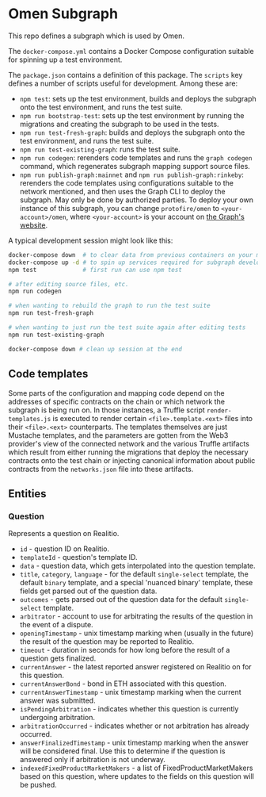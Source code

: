 # Omen Subgraph

This repo defines a subgraph which is used by Omen.

The `docker-compose.yml` contains a Docker Compose configuration suitable for spinning up a test environment.

The `package.json` contains a definition of this package. The `scripts` key defines a number of scripts useful for development. Among these are:

* `npm test`: sets up the test environment, builds and deploys the subgraph onto the test environment, and runs the test suite.
* `npm run bootstrap-test`: sets up the test environment by running the migrations and creating the subgraph to be used in the tests.
* `npm run test-fresh-graph`: builds and deploys the subgraph onto the test environment, and runs the test suite.
* `npm run test-existing-graph`: runs the test suite.
* `npm run codegen`: rerenders code templates and runs the `graph codegen` command, which regenerates subgraph mapping support source files.
* `npm run publish-graph:mainnet` and `npm run publish-graph:rinkeby`: rerenders the code templates using configurations suitable to the network mentioned, and then uses the Graph CLI to deploy the subgraph. May only be done by authorized parties. To deploy your own instance of this subgraph, you can change `protofire/omen` to `<your-account>/omen`, where `<your-account>` is your account on [the Graph's website](thegraph.com).

A typical development session might look like this:

```bash
docker-compose down  # to clear data from previous containers on your machine
docker-compose up -d # to spin up services required for subgraph development
npm test             # first run can use npm test

# after editing source files, etc.
npm run codegen

# when wanting to rebuild the graph to run the test suite
npm run test-fresh-graph

# when wanting to just run the test suite again after editing tests
npm run test-existing-graph

docker-compose down # clean up session at the end
```

## Code templates

Some parts of the configuration and mapping code depend on the addresses of specific contracts on the chain or which network the subgraph is being run on. In those instances, a Truffle script `render-templates.js` is executed to render certain `<file>.template.<ext>` files into their `<file>.<ext>` counterparts. The templates themselves are just Mustache templates, and the parameters are gotten from the Web3 provider's view of the connected network and the various Truffle artifacts which result from either running the migrations that deploy the necessary contracts onto the test chain or injecting canonical information about public contracts from the `networks.json` file into these artifacts.

## Entities

### Question

Represents a question on Realitio. 

* `id` - question ID on Realitio.
* `templateId` - question's template ID.
* `data` - question data, which gets interpolated into the question template.
* `title`, `category`, `language` - for the default `single-select` template, the default `binary` template, and a special 'nuanced binary' template, these fields get parsed out of the question data.
* `outcomes` - gets parsed out of the question data for the default `single-select` template.
* `arbitrator` - account to use for arbitrating the results of the question in the event of a dispute.
* `openingTimestamp` - unix timestamp marking when (usually in the future) the result of the question may be reported to Realitio.
* `timeout` - duration in seconds for how long before the result of a question gets finalized.
* `currentAnswer` - the latest reported answer registered on Realitio on for this question.
* `currentAnswerBond` - bond in ETH associated with this question.
* `currentAnswerTimestamp` - unix timestamp marking when the current answer was submitted.
* `isPendingArbitration` - indicates whether this question is currently undergoing arbitration.
* `arbitrationOccurred` - indicates whether or not arbitration has already occurred.
* `answerFinalizedTimestamp` - unix timestamp marking when the answer will be considered final. Use this to determine if the question is answered only if arbitration is not underway.
* `indexedFixedProductMarketMakers` - a list of FixedProductMarketMakers based on this question, where updates to the fields on this question will be pushed.
